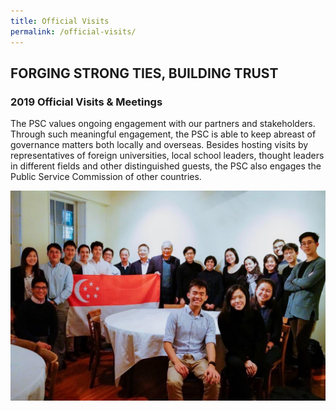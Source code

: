 ```yaml
---
title: Official Visits
permalink: /official-visits/
---
```

## FORGING STRONG TIES, BUILDING TRUST
### 2019 Official Visits & Meetings

The PSC values ongoing engagement with our partners and stakeholders. Through such meaningful engagement, the PSC is able to keep abreast of governance matters both locally and overseas. Besides hosting visits by representatives of foreign universities, local school leaders, thought leaders in different fields and other distinguished guests, the PSC also engages the Public Service Commission of other countries.

![alt text - group photo of PSC visit to the United States](/images/21.jpg)
